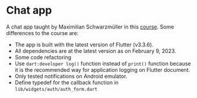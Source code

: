 # Chat app

A chat app taught by Maximilian Schwarzmüller in this [course](https://www.udemy.com/course/learn-flutter-dart-to-build-ios-android-apps/). Some differences to the course are:

- The app is built with the latest version of Flutter (v3.3.6).
- All dependencies are at the latest version as on February 9, 2023.
- Some code refactoring
- Use `dart:developer log()` function instead of `print()` function because it is the recommended way for application logging on Flutter document.
- Only tested notifications on Android emulator.
- Define typedef for the callback function in `lib/widgets/auth/auth_form.dart`